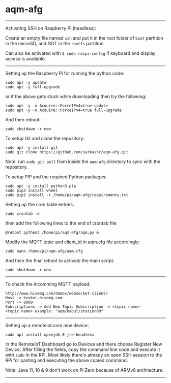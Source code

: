 # aqm-afg

--------------------------------------------------------------------------------

Activating SSH on Raspberry Pi (headless):

Create an empty file named `ssh` and put it in the root folder of `boot` partition in the microSD, and NOT in the `rootfs` partition.

Can also be activated with `$ sudo raspi-config` if keyboard and display access is available.

--------------------------------------------------------------------------------

Setting up the Raspberry Pi for running the python code:
```
sudo apt -y update
sudo apt -y full-upgrade
```
or if the above gets stuck while downloading then try the following:
```
sudo apt -y -o Acquire::ForceIPv4=true update
sudo apt -y -o Acquire::ForceIPv4=true full-upgrade
```

And then reboot:
```
sudo shutdown -r now
```

To setup Git and clone the repository:
```
sudo apt -y install git
sudo git clone https://github.com/sarkashr/aqm-afg.git
```
Note: run `sudo git pull` from inside the `aqm-afg` directory to sync with the repository.

To setup PIP and the required Python packages:
```
sudo apt -y install python3-pip
sudo pip3 install wheel
sudo pip3 install -r /home/pi/aqm-afg/requirements.txt
```

Setting up the cron table entries:
```
sudo crontab -e
```
then add the following lines to the end of crontab file:
```
@reboot python3 /home/pi/aqm-afg/aqm.py &
```
Modify the MQTT topic and client_id in aqm.cfg file accordingly:
```
sudo nano /home/pi/aqm-afg/aqm.cfg
```
And then the final reboot to activate the main script:
```
sudo shutdown -r now
```

--------------------------------------------------------------------------------

To check the incomming MQTT payload:
```
http://www.hivemq.com/demos/websocket-client/
Host -> broker.hivemq.com
Port -> 8000
Subscriptions -> Add New Topic Subscription -> <topic name>
<topic name> example: "aqm/kabul/station09"
```

--------------------------------------------------------------------------------

Setting up a remoteiot.com new device:
```
sudo apt install openjdk-8-jre-headless
```

In the RemoteIoT Dashboard go to Devices and there choose Register New Device.
After filling the fields, copy the command line code and execute it with `sudo` in the RPi.
Most likely there's already an open SSH session to the RPi for pasting and executing the above copied command.

Note: Java 11, 10 & 9 don't work on Pi Zero because of ARMv6 architecture.

--------------------------------------------------------------------------------
